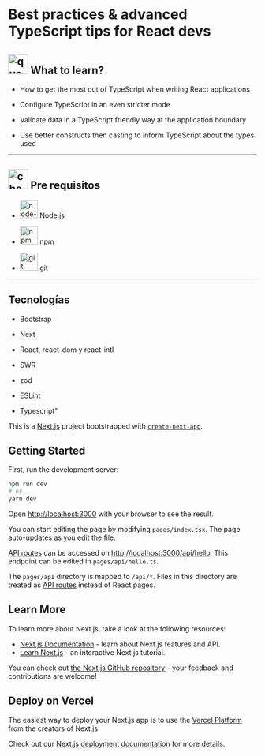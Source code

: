 # Best practices & advanced TypeScript tips for React devs

## <img width="40" height="40" src="https://img.icons8.com/flat-round/40/question-mark.png" alt="question mark"/> What to learn?

- How to get the most out of TypeScript when writing React applications

- Configure TypeScript in an even stricter mode

- Validate data in a TypeScript friendly way at the application boundary

- Use better constructs then casting to inform TypeScript about the types used

---

## <img width="40" height="40" src="https://img.icons8.com/color/48/overview-pages-3.png" alt="check list"/> Pre requisitos

- <img width="36" height="36" src="https://img.icons8.com/fluency/36/node-js.png" alt="node-js"/> Node.js

- <img width="36" height="36" src="https://img.icons8.com/color/36/npm.png" alt="npm"/> npm

- <img width="36" height="36" src="https://img.icons8.com/color/36/git.png" alt="git"/> git

---

## Tecnologías

- Bootstrap

- Next

- React, react-dom y react-intl

- SWR

- zod

- ESLint

- Typescript"

This is a [Next.js](https://nextjs.org/) project bootstrapped with [`create-next-app`](https://github.com/vercel/next.js/tree/canary/packages/create-next-app).

## Getting Started

First, run the development server:

```bash
npm run dev
# or
yarn dev
```

Open [http://localhost:3000](http://localhost:3000) with your browser to see the result.

You can start editing the page by modifying `pages/index.tsx`. The page auto-updates as you edit the file.

[API routes](https://nextjs.org/docs/api-routes/introduction) can be accessed on [http://localhost:3000/api/hello](http://localhost:3000/api/hello). This endpoint can be edited in `pages/api/hello.ts`.

The `pages/api` directory is mapped to `/api/*`. Files in this directory are treated as [API routes](https://nextjs.org/docs/api-routes/introduction) instead of React pages.

## Learn More

To learn more about Next.js, take a look at the following resources:

- [Next.js Documentation](https://nextjs.org/docs) - learn about Next.js features and API.
- [Learn Next.js](https://nextjs.org/learn) - an interactive Next.js tutorial.

You can check out [the Next.js GitHub repository](https://github.com/vercel/next.js/) - your feedback and contributions are welcome!

## Deploy on Vercel

The easiest way to deploy your Next.js app is to use the [Vercel Platform](https://vercel.com/new?utm_medium=default-template&filter=next.js&utm_source=create-next-app&utm_campaign=create-next-app-readme) from the creators of Next.js.

Check out our [Next.js deployment documentation](https://nextjs.org/docs/deployment) for more details.
